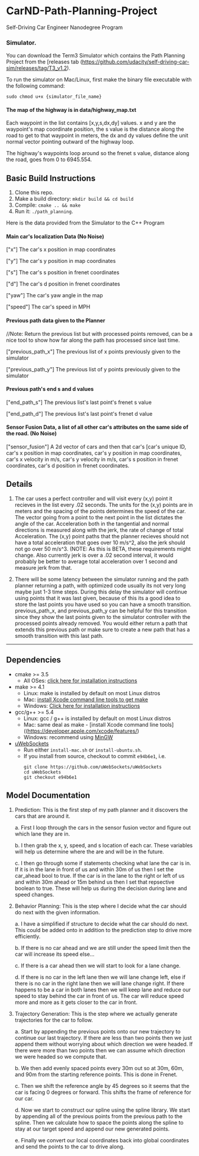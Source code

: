 # CarND-Path-Planning-Project
Self-Driving Car Engineer Nanodegree Program
   
### Simulator.
You can download the Term3 Simulator which contains the Path Planning Project from the [releases tab (https://github.com/udacity/self-driving-car-sim/releases/tag/T3_v1.2).  

To run the simulator on Mac/Linux, first make the binary file executable with the following command:
```shell
sudo chmod u+x {simulator_file_name}
```

#### The map of the highway is in data/highway_map.txt
Each waypoint in the list contains  [x,y,s,dx,dy] values. x and y are the waypoint's map coordinate position, the s value is the distance along the road to get to that waypoint in meters, the dx and dy values define the unit normal vector pointing outward of the highway loop.

The highway's waypoints loop around so the frenet s value, distance along the road, goes from 0 to 6945.554.

## Basic Build Instructions

1. Clone this repo.
2. Make a build directory: `mkdir build && cd build`
3. Compile: `cmake .. && make`
4. Run it: `./path_planning`.

Here is the data provided from the Simulator to the C++ Program

#### Main car's localization Data (No Noise)

["x"] The car's x position in map coordinates

["y"] The car's y position in map coordinates

["s"] The car's s position in frenet coordinates

["d"] The car's d position in frenet coordinates

["yaw"] The car's yaw angle in the map

["speed"] The car's speed in MPH

#### Previous path data given to the Planner

//Note: Return the previous list but with processed points removed, can be a nice tool to show how far along
the path has processed since last time. 

["previous_path_x"] The previous list of x points previously given to the simulator

["previous_path_y"] The previous list of y points previously given to the simulator

#### Previous path's end s and d values 

["end_path_s"] The previous list's last point's frenet s value

["end_path_d"] The previous list's last point's frenet d value

#### Sensor Fusion Data, a list of all other car's attributes on the same side of the road. (No Noise)

["sensor_fusion"] A 2d vector of cars and then that car's [car's unique ID, car's x position in map coordinates, car's y position in map coordinates, car's x velocity in m/s, car's y velocity in m/s, car's s position in frenet coordinates, car's d position in frenet coordinates. 

## Details

1. The car uses a perfect controller and will visit every (x,y) point it recieves in the list every .02 seconds. The units for the (x,y) points are in meters and the spacing of the points determines the speed of the car. The vector going from a point to the next point in the list dictates the angle of the car. Acceleration both in the tangential and normal directions is measured along with the jerk, the rate of change of total Acceleration. The (x,y) point paths that the planner recieves should not have a total acceleration that goes over 10 m/s^2, also the jerk should not go over 50 m/s^3. (NOTE: As this is BETA, these requirements might change. Also currently jerk is over a .02 second interval, it would probably be better to average total acceleration over 1 second and measure jerk from that.

2. There will be some latency between the simulator running and the path planner returning a path, with optimized code usually its not very long maybe just 1-3 time steps. During this delay the simulator will continue using points that it was last given, because of this its a good idea to store the last points you have used so you can have a smooth transition. previous_path_x, and previous_path_y can be helpful for this transition since they show the last points given to the simulator controller with the processed points already removed. You would either return a path that extends this previous path or make sure to create a new path that has a smooth transition with this last path.

---

## Dependencies

* cmake >= 3.5
  * All OSes: [click here for installation instructions](https://cmake.org/install/)
* make >= 4.1
  * Linux: make is installed by default on most Linux distros
  * Mac: [install Xcode command line tools to get make](https://developer.apple.com/xcode/features/)
  * Windows: [Click here for installation instructions](http://gnuwin32.sourceforge.net/packages/make.htm)
* gcc/g++ >= 5.4
  * Linux: gcc / g++ is installed by default on most Linux distros
  * Mac: same deal as make - [install Xcode command line tools]((https://developer.apple.com/xcode/features/)
  * Windows: recommend using [MinGW](http://www.mingw.org/)
* [uWebSockets](https://github.com/uWebSockets/uWebSockets)
  * Run either `install-mac.sh` or `install-ubuntu.sh`.
  * If you install from source, checkout to commit `e94b6e1`, i.e.
    ```
    git clone https://github.com/uWebSockets/uWebSockets 
    cd uWebSockets
    git checkout e94b6e1
    ```

## Model Documentation

1. Prediction: This is the first step of my path planner and it discovers the cars that are around it. 

	a. First I loop through the cars in the sensor fusion vector and figure out which lane they are in. 
    
    b. I then grab the x, y, speed, and s location of each car. These variables will help us determine where the are and will be in the 	future.
    
    c. I then go through some if statements checking what lane the car is in. If it is in the lane in front of us and within 30m of us  	then I set the car_ahead bool to true. If the car is in the lane to the right or left of us and within 30m ahead or 15m behind us   	then I set that repsective boolean to true. These will help us during the decision during lane and speed changes.
    
2. Behavior Planning: This is the step where I decide what the car should do next with the given information.

	a. I have a simplified if structure to decide what the car should do next. This could be added onto in addition to the prediction   	step to drive more efficiently.
    
    b. If there is no car ahead and we are still under the speed limit then the car will increase its speed else...
    
    c. If there is a car ahead then we will start to look for a lane change.
    
    d. If there is no car in the left lane then we will lane change left, else if there is no car in the right lane then we will lane   	change right. If there happens to be a car in both lanes then we will keep lane and reduce our speed to stay behind the car in 		front of us. The car will reduce speed more and more as it gets closer to the car in front.
    
3. Trajectory Generation: This is the step where we actually generate trajectories for the car to follow.

	a. Start by appending the previous points onto our new trajectory to continue our last trajectory. If there are less than two 		points then we just append them without worrying about which direction we were headed. If there were more than two points then we   	can assume which direction we were headed so we compute that.
    
    b. We then add evenly spaced points every 30m out so at 30m, 60m, and 90m from the starting reference points. This is done in 		Frenet.
    
    c. Then we shift the reference angle by 45 degrees so it seems that the car is facing 0 degrees or forward. This shifts the frame   	of reference for our car.
    
    d. Now we start to construct our spline using the spline library. We start by appending all of the previous points from the 		previous path to the spline. Then we calculate how to space the points along the spline to stay at our target speed and append our  	new generated points.
    
    e. Finally we convert our local coordinates back into global coordinates and send the points to the car to drive along.